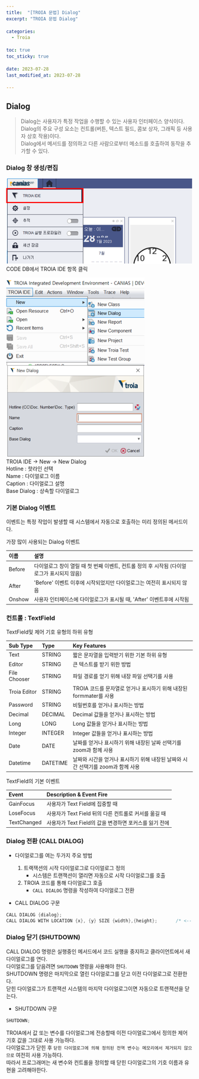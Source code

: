 ```yaml
---
title:  "[TROIA 문법] Dialog" 
excerpt: "TROIA 문법 Dialog"

categories:
  - Troia

toc: true
toc_sticky: true
 
date: 2023-07-28
last_modified_at: 2023-07-28

---
```

## Dialog
> Dialog는 사용자가 특정 작업을 수행할 수 있는 사용자 인터페이스 양식이다.  
> Dialog의 주요 구성 요소는 컨트롤(버튼, 텍스트 필드, 콤보 상자, 그래픽 등 사용자 상호 작용)이다.  
> Dialog에서 메서드를 정의하고 다른 사람으로부터 메소드를 호출하여 동작을 추가할 수 있다.  

### Dialog 창 생성/편집
![troia dialog create1](/assets/images/file/troia/troia13.png)  
CODE DB에서 TROIA IDE 항목 클릭

![troia dialog create2](/assets/images/file/troia/troia14.png)  
TROIA IDE -> New -> New Dialog  
Hotline : 핫라인 선택  
Name : 다이얼로그 이름  
Caption : 다이얼로그 설명  
Base Dialog : 상속할 다이얼로그

### 기본 Dialog 이벤트
이벤트는 특정 작업이 발생할 때 시스템에서 자동으로 호출하는 미리 정의된 메서드이다.  

가장 많이 사용되는 Dialog 이벤트

| 이름     | 설명                                                    |
|:-------|:------------------------------------------------------|
| Before | 다이얼로그 창이 열릴 때 첫 번째 이벤트, 컨트롤 정의 후 시작됨 (다이얼로그가 표시되지 않음) |
| After  | 'Before' 이벤트 이후에 시작되었지만 다이얼로그는 여전히 표시되지 않음            |
| Onshow | 사용자 인터페이스에 다이얼로그가 표시될 때, 'After' 이벤트후에 시작됨            |

### 컨트롤 : TextField
TextField및 제어 기호 유형의 하위 유형  

| Sub Type     | Type     | Key Features                                    | 
|:-------------|:---------|:------------------------------------------------|
| Text         | STRING   | 짧은 문자열을 입력받기 위한 기본 하위 유형                        |
| Editor       | STRING   | 큰 텍스트를 받기 위한 방법                                 |
| File Chooser | STRING   | 파일 경로를 얻기 위해 내장 파일 선택기를 사용                      |
| Troia Editor | STRING   | TROIA 코드를 문자열로 얻거나 표시하기 위해 내장된 formmater를 사용    |
| Password     | STRING   | 비밀번호를 얻거나 표시하는 방법                               |
| Decimal      | DECIMAL  | Decimal 값들을 얻거나 표시하는 방법                         |
| Long         | LONG     | Long 값들을 얻거나 표시하는 방법                            |
| Integer      | INTEGER  | Integer 값들을 얻거나 표시하는 방법                         |
| Date         | DATE     | 날짜를 얻거나 표시하기 위해 내장된 날짜 선택기를 zoom과 함께 사용         |
| Datetime     | DATETIME | 날짜와 시간을 얻거나 표시하기 위해 내장된 날짜와 시간 선택기를 zoom과 함께 사용 |

TextField의 기본 이벤트

| Event       | Description & Event Fire            |
|:------------|:------------------------------------|
| GainFocus   | 사용자가 Text Field에 집중할 때              |
| LoseFocus   | 사용자가 Text Field 뒤의 다른 컨트롤로 커서를 옮길 때 |
| TextChanged | 사용자가 Text Field의 값을 변경하면 포커스를 잃기 전에 |

### Dialog 전환 (CALL DIALOG)
- 다이얼로그를 여는 두가지 주요 방법
  1. 트랙잭션의 시작 다이얼로그로 다이얼로그 정의
     - 시스템은 트랜잭션이 열리면 자동으로 시작 다이얼로그를 호출
  2. TROIA 코드를 통해 다이얼로그 호출
     - `CALL DIALOG` 명령을 작성하여 다이얼로그 전환

- CALL DIALOG 구문
```java
CALL DIALOG {dialog};
CALL DIALOG WITH LOCATION {x}, {y} SIZE {width},{height};       /* <-- 팝업으로 호출 */
```

### Dialog 닫기 (SHUTDOWN)
CALL DIALOG 명령은 실행중인 메서드에서 코드 실행을 중지하고 클라이언트에서 새 다이얼로그를 연다.  
다이얼로그를 닫음려면 `SHUTDOWN` 명령을 사용해야 한다.  
SHUTDOWN 명령은 마지막으로 열린 다이얼로그를 닫고 이전 다이얼로그로 전환한다.  
닫힌 다이얼로그가 트랜잭션 시스템의 마지막 다이얼로그이면 자동으로 트랜잭션을 닫는다.  

- SHUTDOWN 구문
```java
SHUTDOWN;
```

TROIA에서 값 또는 변수를 다이얼로그에 전송할때 이전 다이얼로그에서 정의한 제어 기호 값을 그대로 사용 가능하다.  
다이얼로그가 닫힌 후 `닫힌 다이얼로그에 의해 정의된 전역 변수는 메모리에서 제거되지 않으므로` 여전히 사용 가능하다.  
따라서 프로그래머는 새 변수와 컨트롤을 정의할 때 닫힌 다이얼로그의 기호 이름과 유현을 고려해야한다.